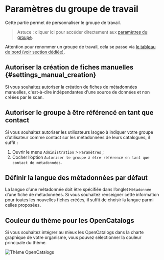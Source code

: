 # Paramètres du groupe de travail <i class="fa fa-cogs"></i>

Cette partie permet de personnaliser le groupe de travail.

> Astuce : cliquer ici pour accéder directement aux [paramètres du groupe](https://app.isogeo.com/admin/settings).

Attention pour renommer un groupe de travail, cela se passe via [le tableau de bord (voir section dédiée)](../../settings/dashboard.html#le-point-de-contact-du-groupe-de-travail).

## Autoriser la création de fiches manuelles {#settings_manual_creation}

Si vous souhaitez autoriser la création de fiches de métadonnées manuelles, c'est-à-dire indépendantes d'une source de données et non créées par le scan.

## Autoriser le groupe à être référencé en tant que contact

Si vous souhaitez autoriser les utilisateurs Isogeo à indiquer votre groupe d’utilisateur comme contact sur les métadonnées de leurs catalogues, il suffit :

1.	Ouvrir le menu `Administration` > `Paramètres` ;
2.	Cocher l’option `Autoriser le groupe à être référencé en tant que contact de métadonnées`.

## Définir la langue des métadonnées par défaut

La langue d’une métadonnée doit être spécifiée dans l’onglet `Métadonnée` d’une fiche de métadonnées. Si vous souhaitez renseigner cette information pour toutes les nouvelles fiches créées, il suffit de choisir la langue parmi celles proposées.

## Couleur du thème pour les OpenCatalogs

Si vous souhaitez intégrer au mieux les OpenCatalogs dans la charte graphique de votre organisme, vous pouvez sélectionner la couleur principale du thème.

![Thème OpenCatalogs](/images/adm_global_OC_ThemeSwitcher.gif "Configurer la coleur principale des OpenCatalogs")
